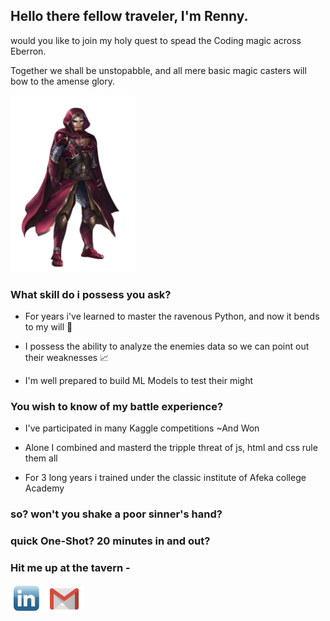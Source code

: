 ## Hello there fellow traveler, I'm Renny.

would you like to join my holy quest to spead the Coding magic across Eberron.

Together we shall be unstopabble, and all mere basic magic casters will bow to the amense glory.

<img src="https://github.com/RennyCode/Rennycode/blob/main/summoner.png" width="200px">  </img>

### What skill do i possess you ask?

* For years i've learned to master the ravenous Python, and now it bends to my will 🐍

* I possess the ability to analyze the enemies data so we can point out their weaknesses 📈

* I'm well prepared to build ML Models to test their might

### You wish to know of my battle experience?

* I've participated in many Kaggle competitions ~And Won

* Alone I combined and masterd the tripple threat of js, html and css rule them all

* For 3 long years i trained under the classic institute of Afeka college Academy 

### so? won't you shake a poor sinner's hand?
### quick One-Shot? 20 minutes in and out?

### Hit me up at the tavern - 

<a href="https://www.linkedin.com/in/renny-wang-8a2934223/"><img src="https://github.com/RennyCode/Rennycode/blob/main/linkedInIcon.png" width="50px"></a>
<a href="mailto:rennywang96@gmail.com"><img src="https://github.com/RennyCode/Rennycode/blob/main/gmail-logo-icon.png" width="64px" padding-bottom="3px"></a>
